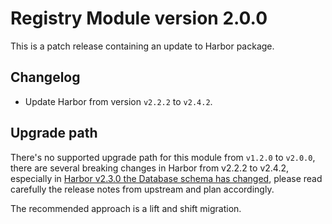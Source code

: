 # Registry Module version 2.0.0

This is a patch release containing an update to Harbor package.

## Changelog

- Update Harbor from version `v2.2.2` to `v2.4.2`.

## Upgrade path

There's no supported upgrade path for this module from `v1.2.0` to `v2.0.0`, there are several breaking changes in Harbor from v2.2.2 to v2.4.2, especially in [Harbor v2.3.0 the Database schema has changed](https://github.com/goharbor/harbor/releases/tag/v2.3.0), please read carefully the release notes from upstream and plan accordingly.

The recommended approach is a lift and shift migration.
